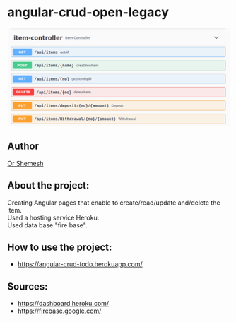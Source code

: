 # angular-crud-open-legacy
![image](https://raw.githubusercontent.com/OrShemesh1992/ItemsController-Spring-Boot/main/image/image_project.png)


## Author
 [Or Shemesh](https://github.com/OrShemesh1992)


## About the project:
  Creating Angular pages that enable to create/read/update and/delete the item. </br>
  Used a hosting service Heroku.</br>
  Used data base "fire base".</br>
 

## How to use the project:
 * https://angular-crud-todo.herokuapp.com/

## Sources:

* https://dashboard.heroku.com/
* https://firebase.google.com/
